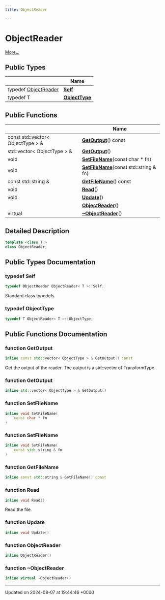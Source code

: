 ```yaml
---
title: ObjectReader

---
```


# ObjectReader



 [More...](#detailed-description)

## Public Types

|                | Name           |
| -------------- | -------------- |
| typedef [ObjectReader](../Classes/classObjectReader.md) | **[Self](../Classes/classObjectReader.md#typedef-self)**  |
| typedef T | **[ObjectType](../Classes/classObjectReader.md#typedef-objecttype)**  |

## Public Functions

|                | Name           |
| -------------- | -------------- |
| const std::vector< ObjectType > & | **[GetOutput](../Classes/classObjectReader.md#function-getoutput)**() const |
| std::vector< ObjectType > & | **[GetOutput](../Classes/classObjectReader.md#function-getoutput)**() |
| void | **[SetFileName](../Classes/classObjectReader.md#function-setfilename)**(const char * fn) |
| void | **[SetFileName](../Classes/classObjectReader.md#function-setfilename)**(const std::string & fn) |
| const std::string & | **[GetFileName](../Classes/classObjectReader.md#function-getfilename)**() const |
| void | **[Read](../Classes/classObjectReader.md#function-read)**() |
| void | **[Update](../Classes/classObjectReader.md#function-update)**() |
| | **[ObjectReader](../Classes/classObjectReader.md#function-objectreader)**() |
| virtual | **[~ObjectReader](../Classes/classObjectReader.md#function-~objectreader)**() |

## Detailed Description

```cpp
template <class T >
class ObjectReader;
```

## Public Types Documentation

### typedef Self

```cpp
typedef ObjectReader ObjectReader< T >::Self;
```


Standard class typedefs 


### typedef ObjectType

```cpp
typedef T ObjectReader< T >::ObjectType;
```


## Public Functions Documentation

### function GetOutput

```cpp
inline const std::vector< ObjectType > & GetOutput() const
```


Get the output of the reader. The output is a std::vector of TransformType. 


### function GetOutput

```cpp
inline std::vector< ObjectType > & GetOutput()
```


### function SetFileName

```cpp
inline void SetFileName(
    const char * fn
)
```


### function SetFileName

```cpp
inline void SetFileName(
    const std::string & fn
)
```


### function GetFileName

```cpp
inline const std::string & GetFileName() const
```


### function Read

```cpp
inline void Read()
```


Read the file. 


### function Update

```cpp
inline void Update()
```


### function ObjectReader

```cpp
inline ObjectReader()
```


### function ~ObjectReader

```cpp
inline virtual ~ObjectReader()
```


-------------------------------

Updated on 2024-08-07 at 19:44:46 +0000